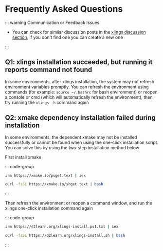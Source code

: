 # Frequently Asked Questions

::: warning Communication or Feedback Issues

- You can check for similar discussion posts in the [xlings discussion section](https://forum.d2learn.org/category/9/xlings), if you don't find one you can create a new one

:::

## Q1: xlings installation succeeded, but running it reports command not found

In some environments, after xlings installation, the system may not refresh environment variables promptly. You can refresh the environment using commands (for example: `source ~/.bashrc` for bash environment) or reopen a console or cmd (which will automatically refresh the environment), then try running the `xlings -h` command again

## Q2: xmake dependency installation failed during installation

In some environments, the dependent xmake may not be installed successfully or cannot be found when using the one-click installation script. You can solve this by using the two-step installation method below

First install xmake

::: code-group

```bash [windows]
irm https://xmake.io/psget.text | iex
```

```bash [linux]
curl -fsSL https://xmake.io/shget.text | bash
```

:::

Then refresh the environment or reopen a command window, and run the xlings one-click installation command again

::: code-group

```bash [windows]
irm https://d2learn.org/xlings-install.ps1.txt | iex
```

```bash [linux]
curl -fsSL https://d2learn.org/xlings-install.sh | bash
```

:::